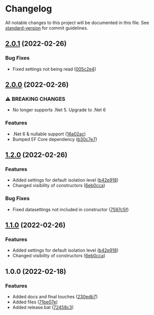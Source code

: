 # Changelog

All notable changes to this project will be documented in this file. See [standard-version](https://github.com/conventional-changelog/standard-version) for commit guidelines.

## [2.0.1](https://github.com/nikcio/Nikcio.DataAccess/compare/v2.0.0...v2.2.0) (2022-02-26)


### Bug Fixes

* Fixed settings not being read ([005c2e4](https://github.com/nikcio/Nikcio.DataAccess/commit/005c2e4685bb0ef95734c8b2ed414bf0a043febe))

## [2.0.0](https://github.com/nikcio/Nikcio.DataAccess/compare/v1.2.0...v2.0.0) (2022-02-26)


### ⚠ BREAKING CHANGES

* No longer supports .Net 5. Upgrade to .Net 6

### Features

* .Net 6 & nullable support ([16a02ac](https://github.com/nikcio/Nikcio.DataAccess/commit/16a02ac3d41d2c788c3b68d8071438c33a1b30c6))
* Bumped EF Core dependency ([b30c7e7](https://github.com/nikcio/Nikcio.DataAccess/commit/b30c7e71ab6a2b259833de32de029637f2f662d1))

## [1.2.0](https://github.com/nikcio/Nikcio.DataAccess/compare/v1.0.0...v1.2.0) (2022-02-26)


### Features

* Added settings for default isolation level ([b42e918](https://github.com/nikcio/Nikcio.DataAccess/commit/b42e91885d9c00bcf1bf880e6f40c7cbc2f076f3))
* Changed visibility of constructors ([6eb0cca](https://github.com/nikcio/Nikcio.DataAccess/commit/6eb0cca96cb99c731bbfb91a29df9632abc1bf72))


### Bug Fixes

* Fixed datasettings not included in constructor ([7597c5f](https://github.com/nikcio/Nikcio.DataAccess/commit/7597c5f11e067d18e78b34eb01d75ede8ce387f1))

## [1.1.0](https://github.com/nikcio/Nikcio.DataAccess/compare/v1.0.0...v1.1.0) (2022-02-26)


### Features

* Added settings for default isolation level ([b42e918](https://github.com/nikcio/Nikcio.DataAccess/commit/b42e91885d9c00bcf1bf880e6f40c7cbc2f076f3))
* Changed visibility of constructors ([6eb0cca](https://github.com/nikcio/Nikcio.DataAccess/commit/6eb0cca96cb99c731bbfb91a29df9632abc1bf72))

## 1.0.0 (2022-02-18)


### Features

* Added docs and final touches ([230edb7](https://github.com/nikcio/Nikcio.DataAccess/commit/230edb75e22c1f6fbf59f72f79af051647e0da95))
* Added files ([71be07e](https://github.com/nikcio/Nikcio.DataAccess/commit/71be07e5e8869df590b894e5a4a177fede32a5d9))
* Added release.bat ([72458c3](https://github.com/nikcio/Nikcio.DataAccess/commit/72458c31da323db823c5084c9bcf0cecc73283e8))
